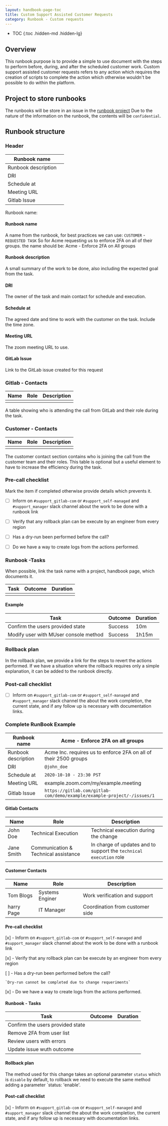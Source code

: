 ```yaml
---
layout: handbook-page-toc
title: Custom Support Assisted Customer Requests
category: Runbook - Custom requests
---
```


- TOC
{:toc .hidden-md .hidden-lg}

## Overview

This runbook purpose is to provide a simple to use document with the steps to perform before, during, and after the scheduled customer work.
Custom support assisted customer requests refers to any action which requires the creation of scripts to complete the action which otherwise wouldn't be possible to do within the platform.

## Project to store runbooks

The runbooks will be store in an issue in the [runbook project](https://gitlab.com/gitlab-com/support/runbooks/-/issues)
Due to the nature of the information on the runbook, the contents will be `confidential`.

## Runbook structure

###  Header

| Runbook name        |   |
|---------------------|---|
| Runbook description |   |
| DRI                 |   |
| Schedule at         |   |
| Meeting URL         |   |
| Gitlab Issue        |   |


Runbook name:

#### Runbook name

A name from the runbook, for best practices we can use: `CUSTOMER` - `REQUESTED TASK`
So for Acme requesting us to enforce 2FA on all of their groups. the name should be: 
Acme - Enforce 2FA on All groups

#### Runbook description
A small summary of the work to be done, also including the expected goal from the task.

#### DRI
The owner of the task and main contact for schedule and execution.

#### Schedule at
The agreed date and time to work with the customer on the task. Include the time zone.

#### Meeting URL
The zoom meeting URL to use.

#### GitLab Issue
Link to the GitLab issue created for this request

### Gitlab - Contacts

| Name | Role | Description |
|-------------|------|-------------|
|             |      |             |

A table showing who is attending the call from GitLab and their role during the task.

### Customer - Contacts

| Name | Role | Description |
|-------------|------|-------------|
|             |      |             |

The customer contact section contains who is joining the call from the customer team and their roles.
This table is optional but a useful element to have to increase the efficiency during the task.

### Pre-call checklist

Mark the item if completed otherwise provide details which prevents it.

- [ ] Inform on `#support_gitlab-com` or `#support_self-managed` and `#support_manager` slack channel about the work to be done with a runbook link

- [ ] Verify that any rollback plan can be execute by an engineer from every region

- [ ] Has a dry-run been performed before the call?

- [ ] Do we have a way to create logs from the actions performed.

### Runbook -Tasks

When possible, link the task name with a project, handbook page, which documents it.

| Task | Outcome | Duration |
|-------------|---------|----------|
|             |         |          |

#### Example

| Task | Outcome | Duration |
|-------------|---------|----------|
| Confirm the users provided state | Success | 10m |
| Modify user with MUser console method  | Success | 1h15m |

### Rollback plan

In the rollback plan, we provide a link for the steps to revert the actions performed. If we have a situation where the rollback requires only a simple explanation, it can be added to the runbook directly.


### Post-call checklist

- [ ] Inform on `#support_gitlab-com` or `#support_self-managed` and `#support_manager` slack channel the about the work completion, the current state, and if any follow up is necessary with documentation links.

### Complete RunBook Example

| Runbook name        |  Acme - Enforce 2FA on all groups |
|---------------------|---|
| Runbook description |  Acme Inc. requires us to enforce 2FA on all of their 2500 groups  |
| DRI                 |  `@john_doe` |
| Schedule at         |  `2020-10-10 - 23:30 PST` |
| Meeting URL         |   example.zoom.com/my/example.meeting|
| Gitlab Issue        |   `https://gitlab.com/gitlab-com/demo/example/example-project/-/issues/1` |

#### Gitlab Contacts
| Name | Role | Description |
|-------------|------|-------------|
| John Doe    |  Technical Execution  | Technical  execution during the change |
| Jane Smith  |  Communication & Technical assistance  | In charge of updates and to support the `technical execution` role |

#### Customer Contacts
| Name | Role | Description |
|-------------|------|-------------|
| Tom Blogs | Systems Enginer | Work verification and support |
| harry Page | IT Manager | Coordination from customer side |


#### Pre-call checklist

[x] - Inform on `#support_gitlab-com` or `#support_self-managed` and `#support_manager` slack channel about the work to be done with a runbook link

[x] - Verify that any rollback plan can be execute by an engineer from every region

[ ] - Has a dry-run been performed before the call?

    `Dry-run cannot be completed due to change requeriments`

[x] - Do we have a way to create logs from the actions performed.

#### Runbook - Tasks

| Task | Outcome | Duration |
|-------------|---------|----------|
| Confirm the users provided state | | |
| Remove 2FA from user list  | | |
| Review users with errors   | | |
| Update issue wuth outcome    | | |

#### Rollback plan

The method used for this change takes an optional parameter `status` which is `disable` by default, to rollback we need to execute the same method adding a parameter `status: 'enable'.

#### Post-call checklist

[x] - Inform on `#support_gitlab-com` or `#support_self-managed` and `#support_manager` slack channel the about the work completion, the current state, and if any follow up is necessary with documentation links.